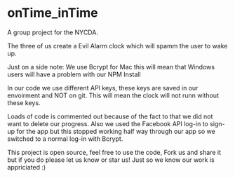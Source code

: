 # onTime_inTime
A group  project for the NYCDA.

The three of us create a Evil Alarm clock which will spamm the user to wake up.

Just on a side note:
We use Bcrypt for Mac this will mean that Windows users will have a problem with our NPM Install

In our code we use different API keys, these keys are saved in our envoirment and NOT on git.
This will mean the clock will not runn without these keys. 

Loads of code is commented out because of the fact to that we did not want to delete our progress.
Also we used the Facebook API log-in to sign-up for the app but this stopped working half way through our app so we switched
to a normal log-in with Bcrypt.

This project is open source, feel free to use the code, Fork us and share it but if you do please let us know or star us!
Just so we know our work is appriciated :)
